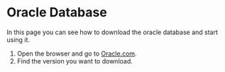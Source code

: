 # Oracle Database
In this page you can see how to download the oracle database and start using it.
1. Open the browser and go to [Oracle.com](https://www.oracle.com/in/database/technologies/oracle-database-software-downloads.html).
2. Find the version you want to download.
[^1]: This is the footnote.

